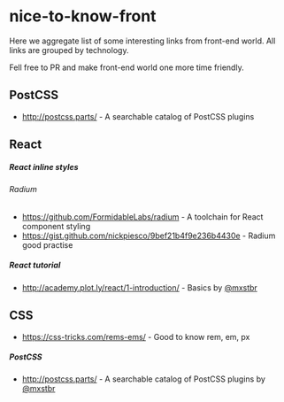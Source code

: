 # nice-to-know-front

Here we aggregate list of some interesting links from front-end world.
All links are grouped by technology.

Fell free to PR and make front-end world one more time friendly.

## PostCSS
* http://postcss.parts/ - A searchable catalog of PostCSS plugins


## React

##### React inline styles

###### Radium
* https://github.com/FormidableLabs/radium - A toolchain for React component styling
* https://gist.github.com/nickpiesco/9bef21b4f9e236b4430e - Radium good practise

##### React tutorial
* http://academy.plot.ly/react/1-introduction/ - Basics by [@mxstbr](https://twitter.com/@mxstbr)


## CSS
* https://css-tricks.com/rems-ems/ - Good to know rem, em, px

##### PostCSS
* http://postcss.parts/ - A searchable catalog of PostCSS plugins by [@mxstbr](https://twitter.com/@mxstbr)
